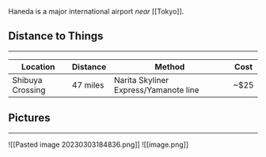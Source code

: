 Haneda is a major international airport *near* [[Tokyo]].

## Distance to Things
---
| Location | Distance | Method | Cost |
| ----------- | ----------- | ----------- | ----------- |
| Shibuya Crossing | 47 miles | Narita Skyliner Express/Yamanote line | ~$25 |

## Pictures
---
![[Pasted image 20230303184836.png]]
![[image.png]]

